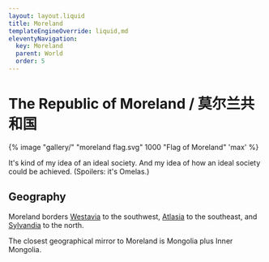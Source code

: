 ```yaml
---
layout: layout.liquid
title: Moreland
templateEngineOverride: liquid,md
eleventyNavigation:
  key: Moreland
  parent: World
  order: 5
---
```


# The Republic of Moreland / 莫尔兰共和国

{% image "gallery/" "moreland flag.svg" 1000 "Flag of Moreland" 'max' %}

It's kind of my idea of an ideal society. And my idea of how an ideal society could be achieved. (Spoilers: it's Omelas.)

## Geography

Moreland borders [Westavia](/world/westavia/) to the southwest, [Atlasia](/world/atlasia/) to the southeast, and [Sylvandia](/world/sylvandia/) to the north.

The closest geographical mirror to Moreland is Mongolia plus Inner Mongolia.
